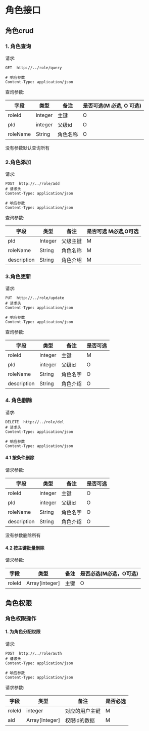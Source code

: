 # 角色接口

## 角色crud

### 1. 角色查询

请求:

```shell
GET  http://../role/query

# 响应参数
Content-Type: application/json
```

查询参数:

| 字段     | 类型    | 备注     | 是否可选(M 必选, O 可选) |
| -------- | ------- | -------- | ------------------------ |
| roleId   | integer | 主键     | O                        |
| pId      | integer | 父级id   | O                        |
| roleName | String  | 角色名称 | O                        |

没有参数默认查询所有



### 2.角色添加

请求:

```shell
POST  http://../role/add
# 请求头
Content-Type: application/json

# 响应参数
Content-Type: application/json
```



查询参数:

| 字段        | 类型    | 备注     | 是否可选 M必选,O可选 |
| ----------- | ------- | -------- | -------------------- |
| pId         | Integer | 父级主键 | M                    |
| roleName    | String  | 角色名称 | M                    |
| description | String  | 角色介绍 | M                    |



### 3.角色更新

请求:

```shell
PUT  http://../role/update
# 请求头
Content-Type: application/json

# 响应参数
Content-Type: application/json
```

查询参数:

| 字段        | 类型    | 备注     | 是否可选 |
| ----------- | ------- | -------- | -------- |
| roleId      | integer | 主键     | M        |
| pId         | integer | 父级id   | O        |
| roleName    | String  | 角色名字 | O        |
| description | String  | 角色介绍 | O        |



### 4. 角色删除

请求:

```shell
DELETE  http://../role/del
# 请求头
Content-Type: application/json

# 响应参数
Content-Type: application/json
```

#### 4.1 按条件删除

请求参数:

| 字段        | 类型    | 备注     | 是否可选 |
| ----------- | ------- | -------- | -------- |
| roleId      | integer | 主键     | O        |
| pId         | integer | 父级id   | O        |
| roleName    | String  | 角色名字 | O        |
| description | String  | 角色介绍 | O        |

没有参数删除所有

#### 4.2 按主键批量删除

请求参数:

| 字段   | 类型           | 备注 | 是否必选(M必选，O可选) |
| ------ | -------------- | ---- | ---------------------- |
| roleId | Array[integer] | 主键 | O                      |

## 角色权限

### 角色权限操作

#### 1. 为角色分配权限

请求:

```shell
POST  http://../role/auth
# 请求头
Content-Type: application/json

# 响应参数
Content-Type: application/json
```

请求参数:

| 字段   | 类型           | 备注           | 是否必选 |
| ------ | -------------- | -------------- | -------- |
| roleId | integer        | 对应的用户主键 | M        |
| aid    | Array[Integer] | 权限id的数据   | M        |